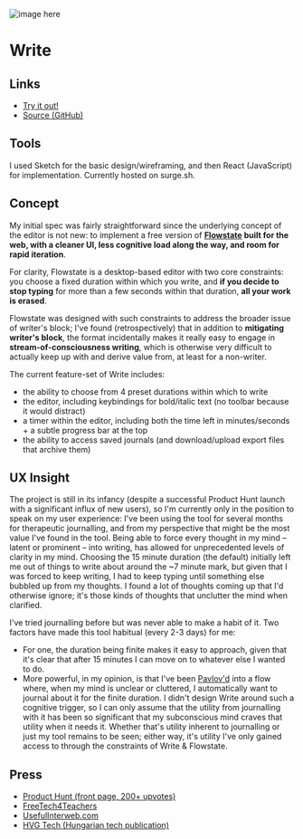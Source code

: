 ![image here](/img/work/write.png)

# Write

## Links

* [Try it out!](http://write.itskrish.co)
* [Source (GitHub)](//github.com/krrishd/write)

## Tools

I used Sketch for the basic design/wireframing, and then React (JavaScript) for implementation. Currently hosted on surge.sh.

## Concept

My initial spec was fairly straightforward since the underlying concept of the editor is not new: to implement a free version of **[Flowstate](http://hailoverman.com/flowstate) built for the web, with a cleaner UI, less cognitive load along the way, and room for rapid iteration**.

For clarity, Flowstate is a desktop-based editor with two core constraints: you choose a fixed duration within which you write, and **if you decide to stop typing** for more than a few seconds within that duration, **all your work is erased**.

Flowstate was designed with such constraints to address the broader issue of writer's block; I've found (retrospectively) that in addition to **mitigating writer's block**, the format incidentally makes it really easy to engage in **stream-of-consciousness writing**, which is otherwise very difficult to actually keep up with and derive value from, at least for a non-writer.

The current feature-set of Write includes:

* the ability to choose from 4 preset durations within which to write
* the editor, including keybindings for bold/italic text (no toolbar because it would distract)
* a timer within the editor, including both the time left in minutes/seconds + a subtle progress bar at the top
* the ability to access saved journals (and download/upload export files that archive them)

## UX Insight

The project is still in its infancy (despite a successful Product Hunt launch with a significant influx of new users), so I'm currently only in the position to speak on my user experience: I've been using the tool for several months for therapeutic journalling, and from my perspective that might be the most value I've found in the tool. Being able to force every thought in my mind – latent or prominent – into writing, has allowed for unprecedented levels of clarity in my mind. Choosing the 15 minute duration (the default) initially left me out of things to write about around the ~7 minute mark, but given that I was forced to keep writing, I had to keep typing until something else bubbled up from my thoughts. I found a lot of thoughts coming up that I'd otherwise ignore; it's those kinds of thoughts that unclutter the mind when clarified.

I've tried journalling before but was never able to make a habit of it. Two factors have made this tool habitual (every 2-3 days) for me:

* For one, the duration being finite makes it easy to approach, given that it's clear that after 15 minutes I can move on to whatever else I wanted to do.
* More powerful, in my opinion, is that I've been [Pavlov'd](https://www.learning-theories.com/classical-conditioning-pavlov.html) into a flow where, when my mind is unclear or cluttered, I automatically want to journal about it for the finite duration. I didn't design Write around such a cognitive trigger, so I can only assume that the utility from journalling with it has been so significant that my subconscious mind craves that utility when it needs it. Whether that's utility inherent to journalling or just my tool remains to be seen; either way, it's utility I've only gained access to through the constraints of Write & Flowstate.

## Press

* [Product Hunt (front page, 200+ upvotes)](https://www.producthunt.com/posts/write-4)
* [FreeTech4Teachers](http://www.freetech4teachers.com/2017/05/write-surge-minimalist-writing-platform.html#.WSCZvrzzRSV)
* [UsefulInterweb.com](http://usefulinterweb.com/post/160835994896/keep-writing-or-everything-gets-deleted)
* [HVG Tech (Hungarian tech publication)](http://hvg.hu/tudomany/20170519_write_gyors_iras_gepeles)
